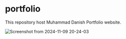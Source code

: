 # portfolio
This repository host Muhammad Danish Portfolio website.

![Screenshot from 2024-11-09 20-24-03](https://github.com/user-attachments/assets/e1ccbd43-50d7-410c-9923-c3c0701820a3)
